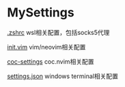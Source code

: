 # MySettings

[.zshrc](https://github.com/caoshenghui/MySettings/blob/master/.zshrc) wsl相关配置，包括socks5代理

[init.vim](https://github.com/caoshenghui/MySettings/blob/master/init.vim) vim/neovim相关配置

[coc-settings](https://github.com/caoshenghui/MySettings/blob/master/coc-settings.json) coc.nvim相关配置

[settings.json](https://github.com/caoshenghui/MySettings/blob/master/settings.json) windows terminal相关配置
